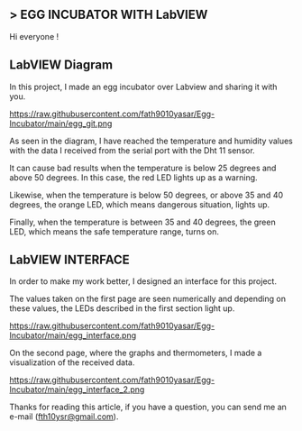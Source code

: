 
## > EGG INCUBATOR WITH LabVIEW

Hi everyone !

## LabVIEW Diagram

In this project, I made an egg incubator over Labview and sharing it with you.


https://raw.githubusercontent.com/fath9010yasar/Egg-Incubator/main/egg_git.png

As seen in the diagram, I have reached the temperature and humidity values with the data I received from the serial port with the Dht 11 sensor.

It can cause bad results when the temperature is below 25 degrees and above 50 degrees. In this case, the red LED lights up as a warning.

Likewise, when the temperature is below 50 degrees, or above 35 and 40 degrees, the orange LED, which means dangerous situation, lights up.

Finally, when the temperature is between 35 and 40 degrees, the green LED, which means the safe temperature range, turns on.

## LabVIEW INTERFACE

In order to make my work better, I designed an interface for this project.

The values taken on the first page are seen numerically and depending on these values, the LEDs described in the first section light up.


https://raw.githubusercontent.com/fath9010yasar/Egg-Incubator/main/egg_interface.png


On the second page, where the graphs and thermometers, I made a visualization of the received data.


https://raw.githubusercontent.com/fath9010yasar/Egg-Incubator/main/egg_interface_2.png

Thanks for reading this article, if you have a question, you can send me an e-mail (fth10ysr@gmail.com).

